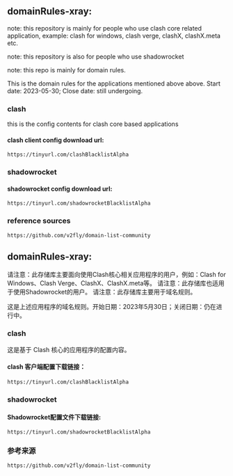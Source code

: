 ## domainRules-xray:
  note: this repository is mainly for people who use clash core related application, example: clash for windows, clash verge, clashX, clashX.meta etc.
  
  note: this repository is also for people who use shadowrocket
  
  note: this repo is mainly for domain rules.
  
  This is the domain rules for the applications mentioned above above.  Start date: 2023-05-30; Close date: still undergoing.

  ### clash
  this is the config contents for clash core based applications
  #### clash client config download url: 
    https://tinyurl.com/clashBlacklistAlpha

  ### shadowrocket
  #### shadowrocket config download url: 
    https://tinyurl.com/shadowrocketBlacklistAlpha

  ### reference sources
    https://github.com/v2fly/domain-list-community


## domainRules-xray:
  请注意：此存储库主要面向使用Clash核心相关应用程序的用户，例如：Clash for Windows、Clash Verge、ClashX、ClashX.meta等。
  请注意：此存储库也适用于使用Shadowrocket的用户。
  请注意：此存储库主要用于域名规则。
  
  这是上述应用程序的域名规则。开始日期：2023年5月30日；关闭日期：仍在进行中。
      
  ### clash
  这是基于 Clash 核心的应用程序的配置内容。
  #### clash 客户端配置下载链接：
    https://tinyurl.com/clashBlacklistAlpha
    
  ### shadowrocket
  #### Shadowrocket配置文件下载链接:
    https://tinyurl.com/shadowrocketBlacklistAlpha

  ### 参考来源
    https://github.com/v2fly/domain-list-community
